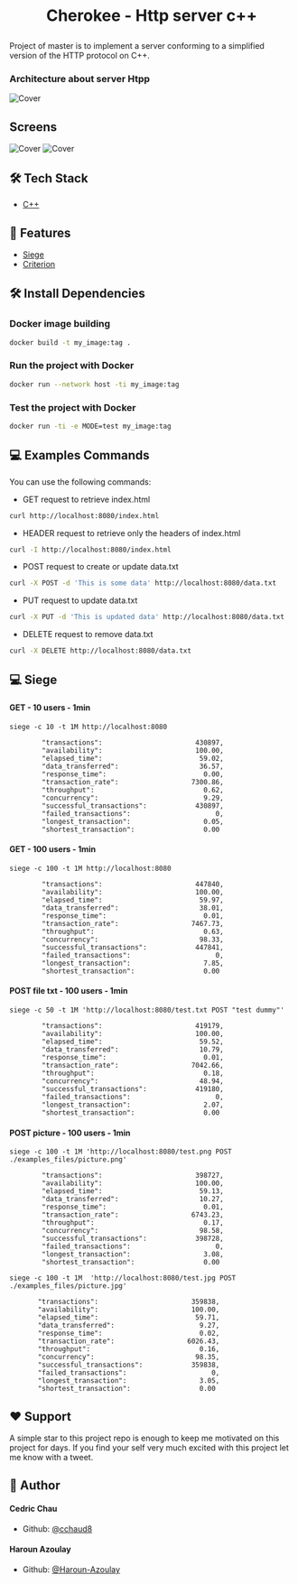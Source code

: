 # <p align="center">Cherokee - Http server c++</p>
  
Project of master is to implement a server conforming to a simplified version of the HTTP protocol on C++.

### Architecture about server Htpp

<!-- ![Sequence Diagram](http://www.plantuml.com/plantuml/proxy?src=https://raw.githubusercontent.com/Haroun-Azoulay/c_cherokee/main/sequence_diagram.puml) -->

![Cover](https://github.com/Haroun-Azoulay/c_cherokee/blob/main/img/sequence_diagram.png)

## Screens

![Cover](https://github.com/Haroun-Azoulay/c_cherokee/blob/main/img/cherokee.png)
![Cover](https://github.com/Haroun-Azoulay/c_cherokee/blob/main/img/cherokee-test.png)

## 🛠️ Tech Stack

- [C++](https://isocpp.org/)

## 🧐 Features

- [Siege](https://www.joedog.org/siege-manual/)
- [Criterion](https://criterion.readthedocs.io/en/master/intro.html)

## 🛠️ Install Dependencies 

### Docker image building

```bash
docker build -t my_image:tag .
```

### Run the project with Docker

```bash
docker run --network host -ti my_image:tag
```

### Test the project with Docker

```bash
docker run -ti -e MODE=test my_image:tag
```
## 💻 Examples Commands 

You can use the following commands:

- GET request to retrieve index.html
```bash
curl http://localhost:8080/index.html
```

- HEADER request to retrieve only the headers of index.html

```bash
curl -I http://localhost:8080/index.html
```

- POST request to create or update data.txt

```bash
curl -X POST -d 'This is some data' http://localhost:8080/data.txt
```

- PUT request to update data.txt

```bash
curl -X PUT -d 'This is updated data' http://localhost:8080/data.txt
```

- DELETE request to remove data.txt

```bash
curl -X DELETE http://localhost:8080/data.txt
```

## 💻 Siege 

#### GET - 10 users - 1min

`siege -c 10 -t 1M http://localhost:8080`

```
        "transactions":                       430897,
        "availability":                       100.00,
        "elapsed_time":                        59.02,
        "data_transferred":                    36.57,
        "response_time":                        0.00,
        "transaction_rate":                  7300.86,
        "throughput":                           0.62,
        "concurrency":                          9.29,
        "successful_transactions":            430897,
        "failed_transactions":                     0,
        "longest_transaction":                  0.05,
        "shortest_transaction":                 0.00
```

#### GET - 100 users - 1min

`siege -c 100 -t 1M http://localhost:8080`

```
        "transactions":                       447840,
        "availability":                       100.00,
        "elapsed_time":                        59.97,
        "data_transferred":                    38.01,
        "response_time":                        0.01,
        "transaction_rate":                  7467.73,
        "throughput":                           0.63,
        "concurrency":                         98.33,
        "successful_transactions":            447841,
        "failed_transactions":                     0,
        "longest_transaction":                  7.85,
        "shortest_transaction":                 0.00
```

#### POST file txt - 100 users - 1min

`siege -c 50 -t 1M 'http://localhost:8080/test.txt POST "test dummy"'`

```
        "transactions":                       419179,
        "availability":                       100.00,
        "elapsed_time":                        59.52,
        "data_transferred":                    10.79,
        "response_time":                        0.01,
        "transaction_rate":                  7042.66,
        "throughput":                           0.18,
        "concurrency":                         48.94,
        "successful_transactions":            419180,
        "failed_transactions":                     0,
        "longest_transaction":                  2.07,
        "shortest_transaction":                 0.00
```

#### POST picture - 100 users - 1min

`siege -c 100 -t 1M 'http://localhost:8080/test.png POST ./examples_files/picture.png'`

```
        "transactions":                       398727,
        "availability":                       100.00,
        "elapsed_time":                        59.13,
        "data_transferred":                    10.27,
        "response_time":                        0.01,
        "transaction_rate":                  6743.23,
        "throughput":                           0.17,
        "concurrency":                         98.58,
        "successful_transactions":            398728,
        "failed_transactions":                     0,
        "longest_transaction":                  3.08,
        "shortest_transaction":                 0.00
```

`siege -c 100 -t 1M  'http://localhost:8080/test.jpg POST ./examples_files/picture.jpg'`

 ```
        "transactions":                       359838,
        "availability":                       100.00,
        "elapsed_time":                        59.71,
        "data_transferred":                     9.27,
        "response_time":                        0.02,
        "transaction_rate":                  6026.43,
        "throughput":                           0.16,
        "concurrency":                         98.35,
        "successful_transactions":            359838,
        "failed_transactions":                     0,
        "longest_transaction":                  3.05,
        "shortest_transaction":                 0.00
```
## ❤️ Support

A simple star to this project repo is enough to keep me motivated on this project for days. If you find your self very much excited with this project let me know with a tweet.

## 🙇 Author

#### Cedric Chau

- Github: [@cchaud8](https://github.com/cchau8)

#### Haroun Azoulay

- Github: [@Haroun-Azoulay](https://github.com/Haroun-Azoulay)
